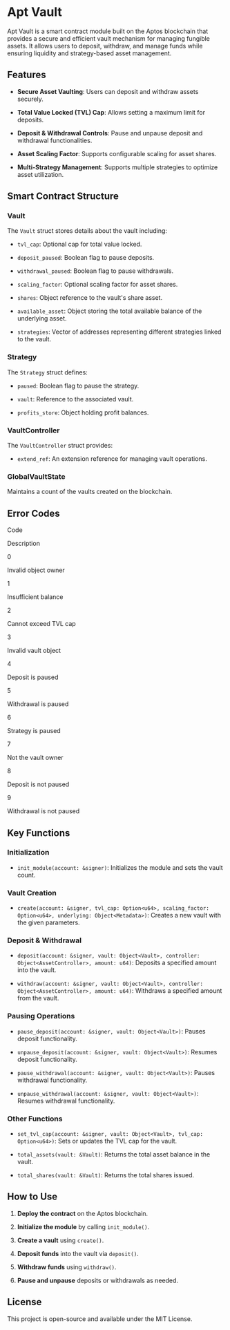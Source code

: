 
# Apt Vault

Apt Vault is a smart contract module built on the Aptos blockchain that provides a secure and efficient vault mechanism for managing fungible assets. It allows users to deposit, withdraw, and manage funds while ensuring liquidity and strategy-based asset management.

## Features

-   **Secure Asset Vaulting**: Users can deposit and withdraw assets securely.
    
-   **Total Value Locked (TVL) Cap**: Allows setting a maximum limit for deposits.
    
-   **Deposit & Withdrawal Controls**: Pause and unpause deposit and withdrawal functionalities.
    
-   **Asset Scaling Factor**: Supports configurable scaling for asset shares.
    
-   **Multi-Strategy Management**: Supports multiple strategies to optimize asset utilization.
    

## Smart Contract Structure

### Vault

The `Vault` struct stores details about the vault including:

-   `tvl_cap`: Optional cap for total value locked.
    
-   `deposit_paused`: Boolean flag to pause deposits.
    
-   `withdrawal_paused`: Boolean flag to pause withdrawals.
    
-   `scaling_factor`: Optional scaling factor for asset shares.
    
-   `shares`: Object reference to the vault's share asset.
    
-   `available_asset`: Object storing the total available balance of the underlying asset.
    
-   `strategies`: Vector of addresses representing different strategies linked to the vault.
    

### Strategy

The `Strategy` struct defines:

-   `paused`: Boolean flag to pause the strategy.
    
-   `vault`: Reference to the associated vault.
    
-   `profits_store`: Object holding profit balances.
    

### VaultController

The `VaultController` struct provides:

-   `extend_ref`: An extension reference for managing vault operations.
    

### GlobalVaultState

Maintains a count of the vaults created on the blockchain.

## Error Codes

Code

Description

0

Invalid object owner

1

Insufficient balance

2

Cannot exceed TVL cap

3

Invalid vault object

4

Deposit is paused

5

Withdrawal is paused

6

Strategy is paused

7

Not the vault owner

8

Deposit is not paused

9

Withdrawal is not paused

## Key Functions

### Initialization

-   `init_module(account: &signer)`: Initializes the module and sets the vault count.
    

### Vault Creation

-   `create(account: &signer, tvl_cap: Option<u64>, scaling_factor: Option<u64>, underlying: Object<Metadata>)`: Creates a new vault with the given parameters.
    

### Deposit & Withdrawal

-   `deposit(account: &signer, vault: Object<Vault>, controller: Object<AssetController>, amount: u64)`: Deposits a specified amount into the vault.
    
-   `withdraw(account: &signer, vault: Object<Vault>, controller: Object<AssetController>, amount: u64)`: Withdraws a specified amount from the vault.
    

### Pausing Operations

-   `pause_deposit(account: &signer, vault: Object<Vault>)`: Pauses deposit functionality.
    
-   `unpause_deposit(account: &signer, vault: Object<Vault>)`: Resumes deposit functionality.
    
-   `pause_withdrawal(account: &signer, vault: Object<Vault>)`: Pauses withdrawal functionality.
    
-   `unpause_withdrawal(account: &signer, vault: Object<Vault>)`: Resumes withdrawal functionality.
    

### Other Functions

-   `set_tvl_cap(account: &signer, vault: Object<Vault>, tvl_cap: Option<u64>)`: Sets or updates the TVL cap for the vault.
    
-   `total_assets(vault: &Vault)`: Returns the total asset balance in the vault.
    
-   `total_shares(vault: &Vault)`: Returns the total shares issued.
    

## How to Use

1.  **Deploy the contract** on the Aptos blockchain.
    
2.  **Initialize the module** by calling `init_module()`.
    
3.  **Create a vault** using `create()`.
    
4.  **Deposit funds** into the vault via `deposit()`.
    
5.  **Withdraw funds** using `withdraw()`.
    
6.  **Pause and unpause** deposits or withdrawals as needed.
    

## License

This project is open-source and available under the MIT License.
